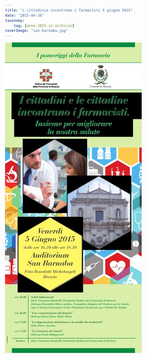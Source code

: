 ```yaml
---
title: "i cittadinie incontrano i farmacisti 5 giugno 2015"
date: "2015-04-16"
taxonomy: 
    tag: [anno-2015-in-archivio]
coverImage: "san-barnaba.jpg"
---
```


![](images/san-barnaba.jpg)
